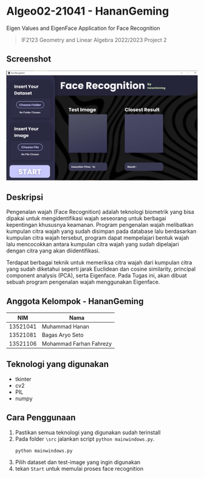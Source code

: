 # Algeo02-21041 - HananGeming
Eigen Values and EigenFace Application for Face Recognition 
> IF2123 Geometry and Linear Algebra 2022/2023 Project 2

## Screenshot
![alt text](doc/screenshot.png)

## Deskripsi
Pengenalan wajah (Face Recognition) adalah teknologi biometrik yang bisa dipakai untuk mengidentifikasi wajah seseorang untuk berbagai kepentingan khususnya keamanan. Program pengenalan wajah melibatkan kumpulan citra wajah yang sudah disimpan pada database lalu berdasarkan kumpulan citra wajah tersebut, program dapat mempelajari bentuk wajah lalu mencocokkan antara kumpulan citra wajah yang sudah dipelajari dengan citra yang akan diidentifikasi.

Terdapat berbagai teknik untuk memeriksa citra wajah dari kumpulan citra yang sudah diketahui seperti jarak Euclidean dan cosine similarity, principal component analysis (PCA), serta Eigenface. Pada Tugas ini, akan dibuat sebuah program pengenalan wajah menggunakan Eigenface.

## Anggota Kelompok - HananGeming
|NIM|Nama|
|----------|-------------------------|
| 13521041 | Muhammad Hanan          |
| 13521081 | Bagas Aryo Seto         |
| 13521106 | Mohammad Farhan Fahrezy |

## Teknologi yang digunakan
- tkinter
- cv2
- PIL
- numpy

## Cara Penggunaan
1. Pastikan semua teknologi yang digunakan sudah terinstall
2. Pada folder `\src` jalankan script `python mainwindows.py`.
    ```
    python mainwindows.py
    ```
3. Pilih dataset dan test-image yang ingin digunakan
4. tekan `Start` untuk memulai proses face recognition 